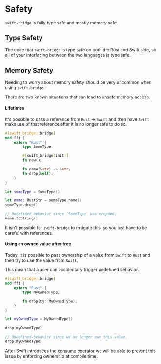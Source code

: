 # Safety

`swift-bridge` is fully type safe and mostly memory safe.

## Type Safety

The code that `swift-bridge` is type safe on both the Rust and Swift side,
so all of your interfacing between the two languages is type safe.

## Memory Safety

Needing to worry about memory safety should be very uncommon when using `swift-bridge`.

There are two known situations that can lead to unsafe memory access.

#### Lifetimes

It's possible to pass a reference from `Rust` -> `Swift` and then have `Swift` make use of that
reference after it is no longer safe to do so.

```rust
#[swift_bridge::bridge]
mod ffi {
    extern "Rust" {
        type SomeType;

        #[swift_bridge(init)]
        fn new();

        fn name(&str) -> &str;
        fn drop(self);
    }
}
```

```swift
let someType = SomeType()

let name: RustStr = someType.name()
someType.drop()

// Undefined behavior since `SomeType` was dropped.
name.toString()
```

It isn't possible for `swift-bridge` to mitigate this, so you just have to be careful with references.

#### Using an owned value after free

Today, it is possible to pass ownership of a value from `Swift` to `Rust` and then
try to use the value from `Swift`.

This mean that a user can accidentally trigger undefined behavior.

```rust
#[swift_bridge::bridge]
mod ffi {
    extern "Rust" {
        type MyOwnedType;

        fn drop(ty: MyOwnedType);
    }
}
```

```swift
let myOwnedType = MyOwnedType()

drop(myOwnedType)

// Undefined behavior since we no longer own this value.
drop(myOwnedType)
```

After Swift introduces the [consume operator](https://github.com/apple/swift-evolution/blob/main/proposals/0366-move-function.md) we will
be able to prevent this issue by enforcing ownership at compile time.

